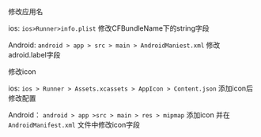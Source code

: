 修改应用名

ios: `ios>Runner>info.plist`  修改CFBundleName下的string字段

Android: `android > app > src > main > AndroidManiest.xml` 修改adroid.label字段



修改icon

ios: `ios > Runner > Assets.xcassets > AppIcon > Content.json` 添加icon后 修改配置

Android： `android > app >src > main > res > mipmap` 添加icon 并在 `AndroidManifest.xml` 文件中修改icon字段